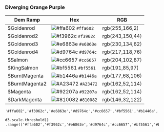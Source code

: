 ### Diverging Orange Purple

| Dem Ramp | Hex | RGB |
| --- | --- | --- |
| $Goldenrod | ![\#ffa602](https://placehold.it/15/ffa602/000000?text=+) `#ffa602` | rgb\(255,166,2\) |
| $Goldenrod2 | ![\#f3962c](https://placehold.it/15/f3962c/000000?text=+) `#f3962c` | rgb(243,150,44) |
| $Goldenrod3 | ![\#e6863e](https://placehold.it/15/e6863e/000000?text=+) `#e6863e` | rgb(230,134,62) |
| $Goldenrod4 | ![\#d9764c](https://placehold.it/15/d9764c/000000?text=+) `#d9764c` | rgb(217,118,76) |
| $Salmon | ![\#cc6657](https://placehold.it/15/cc6657/000000?text=+) `#cc6657` | rgb(204,102,87) |
| $KingSalmon | ![\#bf5561](https://placehold.it/15/bf5561/000000?text=+) `#bf5561` | rgb(191,85,97) |
| $BurntMagenta | ![\#b1446a](https://placehold.it/15/b1446a/000000?text=+) `#b1446a` | rgb(177,68,106) |
| $BurntMagenta2 | ![\#A23472](https://placehold.it/15/A23472/000000?text=+) `#A23472` | rgb(162,52,114) |
| $Magenta | ![\#92207a](https://placehold.it/15/92207a/000000?text=+) `#92207a` | rgb(162,52,114) |
| $DarkMagenta | ![\#810082](https://placehold.it/15/810082/000000?text=+) `#810082` | rgb(146,32,122) |


```html
'#ffa602','#f3962c','#e6863e','#d9764c','#cc6657','#bf5561','#b1446a','#a23472','#92207a','#810082'
```

```html
d3.scale.threshold()
.range(['#ffa602','#f3962c','#e6863e','#d9764c','#cc6657','#bf5561','#b1446a','#a23472','#92207a','#810082']);
```